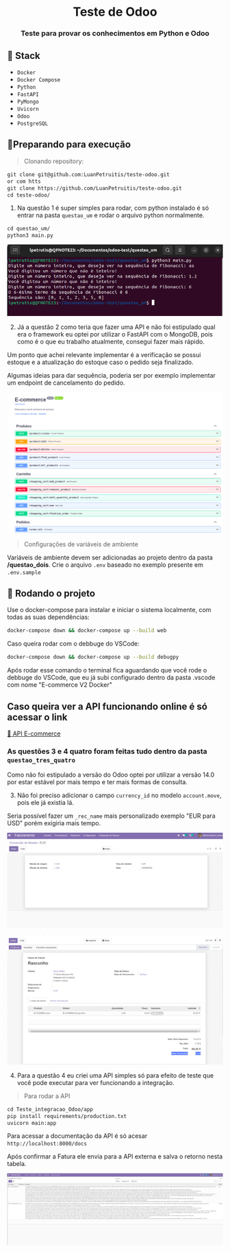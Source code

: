 <h1 align="center">Teste de Odoo</h1>

<h3 align="center">
Teste para provar os conhecimentos em Python e Odoo
</h3>

## 🚀 Stack

- `Docker`
- `Docker Compose`
- `Python`
- `FastAPI`
- `PyMongo`
- `Uvicorn`
- `Odoo`
- `PostgreSQL`

## 🏃Preparando para execução

> Clonando repository:

```shell
git clone git@github.com:LuanPetruitis/teste-odoo.git
or com htts
git clone https://github.com/LuanPetruitis/teste-odoo.git
cd teste-odoo/
```
1) Na questão 1 é super simples para rodar, com python instalado é só entrar na pasta `questao_um` e rodar o arquivo python normalmente.

```shell
cd questao_um/
python3 main.py
```

![Imagem da Questão um executada no terminal](./imagens/questao_um.png)

2) Já a questão 2 como teria que fazer uma API e não foi estipulado qual era o framework eu optei por utilizar o FastAPI com o MongoDB, pois como é o que eu trabalho atualmente, consegui fazer mais rápido.

Um ponto que achei relevante implementar é a verificação se possui estoque e a atualização do estoque caso o pedido seja finalizado.

Algumas ideias para dar sequência, poderia ser por exemplo implementar um endpoint de cancelamento do pedido.

![Imagem da Docs da API](./imagens/questao_dois.png)


> Configurações de variáveis de ambiente

Variáveis de ambiente devem ser adicionadas ao projeto dentro da pasta **/questao_dois**. Crie o arquivo `.env` baseado no exemplo presente em `.env.sample`

## 🚆 Rodando o projeto

Use o docker-compose para instalar e iniciar o sistema localmente, com todas as suas dependências:

```bash
docker-compose down && docker-compose up --build web
```

Caso queira rodar com o debbuge do VSCode:
```bash
docker-compose down && docker-compose up --build debugpy
```
Após rodar esse comando o terminal fica aguardando que você rode o debbuge do VSCode, que eu já subi configurado dentro da pasta .vscode com nome "E-commerce V2 Docker"


## Caso queira ver a API funcionando online é só acessar o link
<a href="https://e-commerce-jw0g.onrender.com/docs" target="_blank">🔗 API E-commerce</a>

### As questões 3 e 4 quatro foram feitas tudo dentro da pasta `questao_tres_quatro`

Como não foi estipulado a versão do Odoo optei por utilizar a versão 14.0 por estar estável por mais tempo e ter mais formas de consulta.

3) Não foi preciso adicionar o campo `currency_id` no modelo `account.move`, pois ele já existia lá.

Seria possível fazer um `_rec_name` mais personalizado exemplo "EUR para USD" porém exigiria mais tempo.

![Cadastro Taxa Cambio](./imagens/cadastro_cambio.png)


![Campo de total convertido](./imagens/total_convertido.png)

4) Para a questão 4 eu criei uma API simples só para efeito de teste que você pode executar para ver funcionando a integração.

> Para rodar a API
```shell
cd Teste_integracao_Odoo/app
pip install requirements/production.txt
uvicorn main:app
```

Para acessar a documentação da API é só acesar `http://localhost:8000/docs`

Após confirmar a Fatura ele envia para a API externa e salva o retorno nesta tabela.

![Tela de Integração de Faturas](./imagens/integracao_faturas.png)
